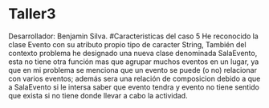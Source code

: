 # Taller3
Desarrollador: Benjamin Silva.
#Caracteristicas del caso 5
He reconocido la clase Evento con su atributo propio tipo de caracter String, También del contexto problema he designado una nueva clase denominada SalaEvento, esta no tiene otra función mas que agrupar muchos eventos en un lugar, ya que en mi problema se menciona que un evento se puede (o no) relacionar con varios eventos; además sera una relación de composicion debido a que a SalaEvento si le intersa saber que evento tendra y evento no tiene sentido que exista si no tiene donde llevar a cabo la actividad.
